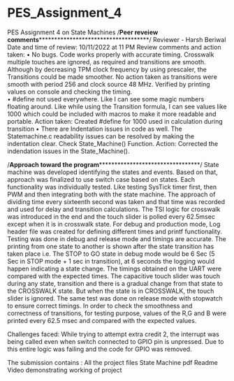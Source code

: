 # PES_Assignment_4
PES Assignment 4 on State Machines
/******************************************************Peer reveiew comments******************************************************************************************/ 
Reviewer - Harsh Beriwal
Date and time of review: 10/11/2022 at 11 PM
Review comments and action taken:
•	No bugs. Code works properly with accurate timing. Crosswalk multiple touches are ignored, as required and transitions are smooth. Although by decreasing TPM clock frequency by using prescaler, the Transitions could be made smoother. 
No action taken as transitions were smooth with period 256 and clock source 48 MHz. Verified by printing values on console and checking the timing.   
•	#define not used everywhere. Like I can see some magic numbers floating around. Like while using the Transition formula, I can see values like 1000 which could be included with macros to make it more readable and portable.
Action taken: Created #define for 1000 used in calculation during transition
•	There are Indentation issues in code as well. The Statemachine.c readability issues can be resolved by making the indentation clear. Check State_Machine() Function.
Action: Corrected the indendation issues in the State_Machine().

/****************************************************Approach toward the program*************************************************************************************/
State machine was developed identifying the states and events. Based on that, approach was finalized to use switch case based on states.
Each functionality was individually tested. Like testing SysTick timer first, then PWM and then integrating both with the state machine. The approach of dividing time every sixteenth second was taken and that time was recorded and used for delay and transition calculations. The TSI logic for crosswalk was introduced in the end and the touch slider is polled every 62.5msec except when it is in crosswalk state. For debug and production mode, Log header file was created for defining different times and printf functionality. 
Testing was done in debug and release mode and timings are accurate. The printing from one state to another is shown after the state transition has taken place i.e. The STOP to GO state in debug mode would be 6 Sec (5 Sec in STOP mode + 1 sec in transition), at 6 seconds the logging would happen indicating a state change.
The timings obtained on the UART were compared with the expected times. The capacitive touch slider was touch during any state, transition and there is a gradual change from that state to the CROSSWALK state. But when the state is in CROSSWALK, the touch slider is ignored. The same test was done on release mode with stopwatch to ensure correct timings.
In order to check the smoothness and correctness of transitions, for testing purpose, values of the R,G and B were printed every 62.5 msec and compared with the expected values.

Challenges faced: While trying to attempt extra credit 2, the interrupt was being called even when switch connected to GPIO pin is unpressed. Due to this entire logic was failing and the code for GPIO was removed. 

The submission contains :
All the project files
State Machine pdf
Readme
Video demonstrating working of project
